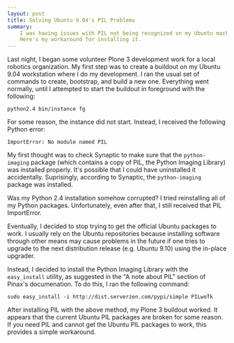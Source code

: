 ```yaml
---
layout: post
title: Solving Ubuntu 9.04's PIL Problems
summary:
    I was having issues with PIL not being recognized on my Ubuntu machine.
    Here's my workaround for installing it.
---
```

Last night, I began some volunteer Plone 3 development work for a local
robotics organization.  My first step was to create a buildout on my
Ubuntu 9.04 workstation where I do my development.  I ran the usual set
of commands to create, bootstrap, and build a new one.  Everything went
normally, until I attempted to start the buildout in foreground with
the following:

	python2.4 bin/instance fg

For some reason, the instance did not start. Instead, I received the following
Python error:

	ImportError: No module named PIL

My first thought was to check Synaptic to make sure that the
`python-imaging` package (which contains a copy of PIL, the Python
Imaging Library) was installed properly.  It's possible that I could
have uninstalled it accidentally.  Suprisingly, according to Synaptic,
the `python-imaging` package was installed.

Was my Python 2.4 installation somehow corrupted?  I tried reinstalling
all of my Python packages.  Unfortunately, even after that, I still
received that PIL ImportError.

Eventually, I decided to stop trying to get the official Ubuntu
packages to work.  I usually rely on the Ubuntu repositories because
installing software through other means may cause problems in the
future if one tries to upgrade to the next distribution release (e.g.
Ubuntu 9.10) using the in-place upgrader.

Instead, I decided to install the Python Imaging Library with the
`easy_install` utility, as suggested in the "A note about PIL" section
of Pinax's documenation.  To do this, I ran the following command:

	sudo easy_install -i http://dist.serverzen.com/pypi/simple PILwoTk

After installing PIL with the above method, my Plone 3 buildout worked.
It appears that the current Ubuntu PIL packages are broken for some
reason.  If you need PIL and cannot get the Ubuntu PIL packages to
work, this provides a simple workaround.
